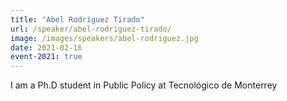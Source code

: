 ```yaml
---
title: "Abel Rodríguez Tirado"
url: /speaker/abel-rodriguez-tirado/
image: /images/speakers/abel-rodriguez.jpg
date: 2021-02-16
event-2021: true
---
```


I am a Ph.D student in Public Policy at Tecnológico de Monterrey